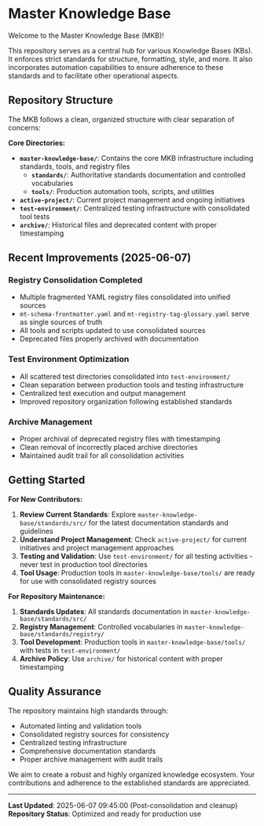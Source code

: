 # Master Knowledge Base

Welcome to the Master Knowledge Base (MKB)!

This repository serves as a central hub for various Knowledge Bases (KBs). It enforces strict standards for structure, formatting, style, and more. It also incorporates automation capabilities to ensure adherence to these standards and to facilitate other operational aspects.

## Repository Structure

The MKB follows a clean, organized structure with clear separation of concerns:

**Core Directories:**

*   **`master-knowledge-base/`**: Contains the core MKB infrastructure including standards, tools, and registry files
    *   **`standards/`**: Authoritative standards documentation and controlled vocabularies
    *   **`tools/`**: Production automation tools, scripts, and utilities
*   **`active-project/`**: Current project management and ongoing initiatives
*   **`test-environment/`**: Centralized testing infrastructure with consolidated tool tests
*   **`archive/`**: Historical files and deprecated content with proper timestamping

## Recent Improvements (2025-06-07)

### Registry Consolidation Completed
- Multiple fragmented YAML registry files consolidated into unified sources
- `mt-schema-frontmatter.yaml` and `mt-registry-tag-glossary.yaml` serve as single sources of truth
- All tools and scripts updated to use consolidated sources
- Deprecated files properly archived with documentation

### Test Environment Optimization
- All scattered test directories consolidated into `test-environment/`
- Clean separation between production tools and testing infrastructure
- Centralized test execution and output management
- Improved repository organization following established standards

### Archive Management
- Proper archival of deprecated registry files with timestamping
- Clean removal of incorrectly placed archive directories
- Maintained audit trail for all consolidation activities

## Getting Started

**For New Contributors:**

1.  **Review Current Standards**: Explore `master-knowledge-base/standards/src/` for the latest documentation standards and guidelines
2.  **Understand Project Management**: Check `active-project/` for current initiatives and project management approaches
3.  **Testing and Validation**: Use `test-environment/` for all testing activities - never test in production tool directories
4.  **Tool Usage**: Production tools in `master-knowledge-base/tools/` are ready for use with consolidated registry sources

**For Repository Maintenance:**

1.  **Standards Updates**: All standards documentation in `master-knowledge-base/standards/src/`
2.  **Registry Management**: Controlled vocabularies in `master-knowledge-base/standards/registry/`
3.  **Tool Development**: Production tools in `master-knowledge-base/tools/` with tests in `test-environment/`
4.  **Archive Policy**: Use `archive/` for historical content with proper timestamping

## Quality Assurance

The repository maintains high standards through:
- Automated linting and validation tools
- Consolidated registry sources for consistency
- Centralized testing infrastructure
- Comprehensive documentation standards
- Proper archive management with audit trails

We aim to create a robust and highly organized knowledge ecosystem. Your contributions and adherence to the established standards are appreciated.

---

**Last Updated**: 2025-06-07 09:45:00 (Post-consolidation and cleanup)
**Repository Status**: Optimized and ready for production use
